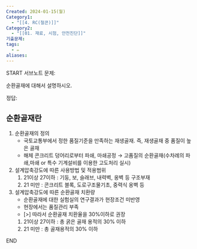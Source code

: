 ```yaml
---
Created: 2024-01-15(월)
Category1:
  - "[[4. RC(철콘)]]"
Category2:
  - "[[01. 재료, 시험, 안전진단]]"
기출문제: 
tags:
  - ✏️
aliases: 
---
```

START
서브노트
문제:  

순환골재에 대해서 설명하시오.

정답: 

## 순환골재란 

1. 순환골재의 정의
    - 국토교통부에서 정한 품질기준을 만족하는 재생골재. 즉, 재생골재 중 품질이 높은 골재
    - 해체 콘크리트 덩어리로부터 파쇄, 마쇄공정 → 고품질의 순환골재(수차례의 파쇄,마쇄 or 특수 기계설비를 이용한 고도처리 실시)
2. 설계압축강도에 따른 사용방법 및 적용범위
    1. 21이상 27이하 : 기둥, 보, 슬래브, 내력벽, 옹벽 등 구조부재
    2. 21 미만 : 콘크리트 블록, 도로구조물기초, 중력식 옹벽 등
3. 설계압축강도에 따른 순환골재 치환량
    - 순환골재에 대한 실험실의 연구결과가 현장조건 미반영
    - 현장에서는 품질관리 부족
	- [>] 따라서 순환골재 치환율을 30%이하로 권장
    1. 21이상 27이하 : 총 굵은 골재 용적의 30% 이하
    2. 21 미만 : 총 골재용적의 30% 이하
<!--ID: 1687356618443-->
END